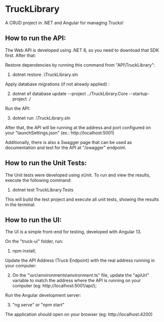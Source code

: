 # TruckLibrary
A CRUD project in .NET and Angular for managing Trucks!

## How to run the API:
The Web API is developed using .NET 8, so you need to download that SDK first.
After that:

Restore dependencies by running this command from "API\TruckLibrary":

1. dotnet restore .\TruckLibrary.sln

Apply database migrations (if not already applied) :

2. dotnet ef database update --project ../TruckLibrary.Core --startup-project ./

Run the API:

3. dotnet run .\TruckLibrary.sln

After that, the API will be running at the address and port configured on your "launchSettings.json" (ex.: http://localhost:5001)

Additionally, there is also a Swagger page that can be used as documentation and test for the API at "/swagger" endpoint.

## How to run the Unit Tests:
The Unit tests were developed using xUnit. 
To run and view the results, execute the following command:

1. dotnet test TruckLibrary.Tests

This will build the test project and execute all unit tests, showing the results in the terminal.

## How to run the UI:
The UI is a simple front-end for testing, developed with Angular 13.

On the "truck-ui" folder, run:

1. npm install;

Update the API Address (Truck Endpoint) with the real address running in your computer:

2. On the "\src\environments\environment.ts" file, update the "apiUrl" variable to match the address where the API is running on your computer (eg: http://localhost:5001/api/);

Run the Angular development server:

3. "ng serve" or "npm start"

The application should open on your browser (eg: http://localhost:4200)